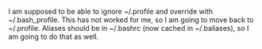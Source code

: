 I am supposed to be able to ignore ~/.profile and override with ~/.bash_profile. This has not worked for me, so I am going to move back to ~/.profile. Aliases should be in ~/.bashrc (now cached in ~/.baliases), so I am going to do that as well.
